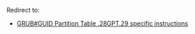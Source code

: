 Redirect to:

*   [GRUB#GUID Partition Table .28GPT.29 specific instructions](/index.php/GRUB#GUID_Partition_Table_.28GPT.29_specific_instructions "GRUB")